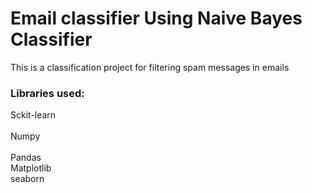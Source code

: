 # Email classifier Using Naive Bayes Classifier
This is a classification project for filtering spam messages in emails

### Libraries used:
Sckit-learn <br>   
Numpy<br>  
Pandas <br> 
Matplotlib <br> 
seaborn 

